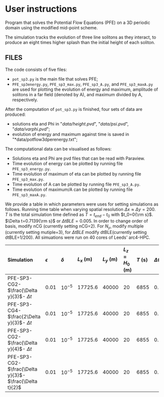 # User instructions

Program that solves the Potential Flow Equations (PFE) on a 3D periodic domain using the modified mid-point scheme.

The simulation tracks the evolution of three line solitons as they interact, 
to produce an eight times higher splash than the initial height of each soliton.

## FILES

The code consists of five files:
- `pot_sp3.py` is the main file that solves PFE;
- `PFE_sp3energy.py`, `PFE_sp3_max.py`, `PFE_sp3_A.py`, and `PFE_sp3_maxA.py` are used for plotting the evolution of energy and maximum, amplitude of solitons in a far field (denoted by A), and maximum divided by A, respectively.

After the computation of `pot_sp3.py` is finished, four sets of data are produced:
- solutions eta and Phi in "*data/height.pvd*", "*data/psi.pvd*", "*data/varphi.pvd*";
- evolution of energy and maximum against time is saved in "*data/potflow3dperenergy.txt";


The computational data can be visualised as follows:
- Solutions eta and Phi are pvd files that can be read with Paraview.
- Time evolution of energy can be plotted by running file `PFE_sp3_energy.py`.
- Time evolution of maximum of eta can be plotted by running file `PFE_sp3_max.py`.
- Time evolution of A can be plotted by running file `PFE_sp3_A.py`.
- Time evolution of maximum/A can be plotted by running file `PFE_sp3_maxA.py`.

We provide a table in which parameters were uses for setting simulations as follows. Running time table when varying spatial resolution $\Delta x\approx\Delta y=200$. $T$ is the total simulation time defined as $T=t_{end}-t_{0}$ with $t_0=0{\rm s}$. $\Delta t=0.7139{\rm s}$ or $\Delta t BLE=0.005$.  In order to change order of basis, modify nCG (currently setting nCG=2). For $N_y$, modify multiple (currently setting mutiple=3), for $\Delta t BLE$ modify dtBLE(currently setting dtBLE=1/200).  All simuations were run on 40 cores of Leeds' arc4-HPC.
  
Simulation |$\epsilon$|$\delta$| $L_x$ (m) | $L_y$ (m) |$L_z=H_0$ (m) | $T$ (s) |$\Delta t BLE$ | $N_x$ | $N_y$ |$N_z$| run-time  
:---        | :---      | :---    | :---       | :---       |:---           |:---      | :---           | :---    |:---   |:---| :---
PFE-SP3-CG2- $\frac{\Delta y}{3}$- $\Delta t$ | $0.01$|$10^{-5}$ | 17725.6|40000 | 20|6855|0.005  | 226 | 600 | 4|2880mins
PFE-SP3-CG4- $\frac{2\Delta y}{3}$- $\Delta t$ | $0.01$|$10^{-5}$ | 17725.6|40000 | 20|6855|0.005  | 133 | 300 | 4|5588mins
PFE-SP3-CG2- $\frac{\Delta y}{4}$- $\Delta t$ | $0.01$|$10^{-5}$ | 17725.6|40000 | 20|6855|0.005  | 355 | 800 | 4|5383mins
PFE-SP3-CG2- $\frac{\Delta y}{3}$- $\frac{\Delta t}{2}$ | $0.01$|$10^{-5}$ | 17725.6|40000 | 20|6855|0.0025  | 226 | 600 | 4|6094.6mins

